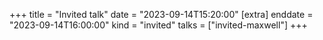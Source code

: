 +++
title = "Invited talk"
date = "2023-09-14T15:20:00"
[extra]
enddate = "2023-09-14T16:00:00"
kind = "invited"
talks = ["invited-maxwell"]
+++
